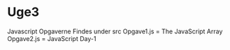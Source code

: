 # Uge3
Javascript Opgaverne Findes under src
Opgave1.js = The JavaScript Array
Opgave2.js = JavaScript Day-1

